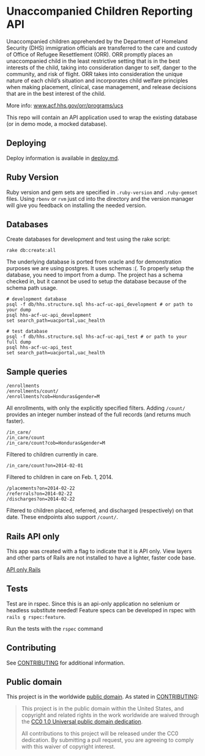 # Unaccompanied Children Reporting API

Unaccompanied children apprehended by the Department of Homeland Security (DHS) immigration officials are transferred to the care and custody of Office of Refugee Resettlement (ORR). ORR promptly places an unaccompanied child in the least restrictive setting that is in the best interests of the child, taking into consideration danger to self, danger to the community, and risk of flight. ORR takes into consideration the unique nature of each child’s situation and incorporates child welfare principles when making placement, clinical, case management, and release decisions that are in the best interest of the child.

More info: www.acf.hhs.gov/orr/programs/ucs

This repo will contain an API application used to wrap the existing
database (or in demo mode, a mocked database).

## Deploying

Deploy information is available in [deploy.md](deploy.md).

## Ruby Version

Ruby version and gem sets are specified in `.ruby-version` and
`.ruby-gemset` files. Using `rbenv` or `rvm` just cd into the directory
and the version manager will give you feedback on installing the needed
version.

## Databases
Create databases for development and test using the rake script:

    rake db:create:all

The underlying database is ported from oracle and for demonstration
purposes we are using postgres. It uses schemas :(. To properly setup
the database, you need to import from a dump. The project has a schema
checked in, but it cannot be used to setup the database because of the
schema path usage.

    # development database
    psql -f db/hhs.structure.sql hhs-acf-uc-api_development # or path to your dump
    psql hhs-acf-uc-api_development
    set search_path=uacportal,uac_health

    # test database
    psql -f db/hhs.structure.sql hhs-acf-uc-api_test # or path to your full dump
    psql hhs-acf-uc-api_test
    set search_path=uacportal,uac_health

## Sample queries

    /enrollments
    /enrollments/count/
    /enrollments?cob=Honduras&gender=M

All enrollments, with only the explicitly specified filters.
Adding `/count/` provides an integer number instead of the
full records (and returns much faster).

    /in_care/
    /in_care/count
    /in_care/count?cob=Honduras&gender=M

Filtered to children currently in care.

    /in_care/count?on=2014-02-01

Filtered to children in care on Feb. 1, 2014.

    /placements?on=2014-02-22
    /referrals?on=2014-02-22
    /discharges?on=2014-02-22

Filtered to children placed, referred, and discharged
(respectively) on that date.  These endpoints also
support `/count/`.

## Rails API only
This app was created with a flag to indicate that it is API only. View
layers and other parts of Rails are not installed to have a lighter,
faster code base.

[API only Rails](http://edgeguides.rubyonrails.org/api_app.html)

## Tests

Test are in rspec. Since this is an api-only application no selenium or
headless substitute needed! Feature specs can be developed in rspec with
`rails g rspec:feature`.

Run the tests with the `rspec` command

## Contributing

See [CONTRIBUTING](CONTRIBUTING.md) for additional information.


## Public domain

This project is in the worldwide [public domain](LICENSE.md). As stated in [CONTRIBUTING](CONTRIBUTING.md):

> This project is in the public domain within the United States, and copyright and related rights in the work worldwide are waived through the [CC0 1.0 Universal public domain dedication](https://creativecommons.org/publicdomain/zero/1.0/).
>
> All contributions to this project will be released under the CC0 dedication. By submitting a pull request, you are agreeing to comply with this waiver of copyright interest.
